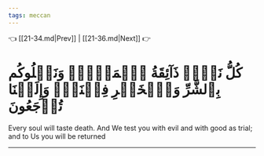 ```yaml
---
tags: meccan
---
```


👈 [[21-34.md|Prev]] | [[21-36.md|Next]] 👉

# كُلُّ نَفۡسٖ ذَآئِقَةُ ٱلۡمَوۡتِۗ وَنَبۡلُوكُم بِٱلشَّرِّ وَٱلۡخَيۡرِ فِتۡنَةٗۖ وَإِلَيۡنَا تُرۡجَعُونَ

Every soul will taste death. And We test you with evil and with good as trial; and to Us you will be returned

---

